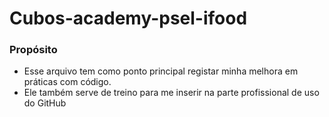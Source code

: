 # Cubos-academy-psel-ifood 

### Propósito
- Esse arquivo tem como ponto principal registar minha melhora em práticas com código.
- Ele também serve de treino para me inserir na parte profissional de uso do GitHub

